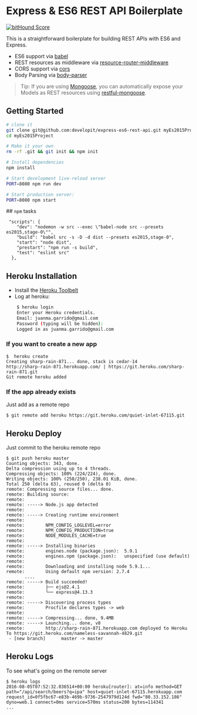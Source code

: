 Express & ES6 REST API Boilerplate
==================================

[![bitHound Score](https://www.bithound.io/github/developit/express-es6-rest-api/badges/score.svg)](https://www.bithound.io/github/developit/express-es6-rest-api)

This is a straightforward boilerplate for building REST APIs with ES6 and Express.

- ES6 support via [babel](https://babeljs.io)
- REST resources as middleware via [resource-router-middleware](https://github.com/developit/resource-router-middleware)
- CORS support via [cors](https://github.com/troygoode/node-cors)
- Body Parsing via [body-parser](https://github.com/expressjs/body-parser)

> Tip: If you are using [Mongoose](https://github.com/Automattic/mongoose), you can automatically expose your Models as REST resources using [restful-mongoose](https://git.io/restful-mongoose).

Getting Started
---------------

```sh
# clone it
git clone git@github.com:developit/express-es6-rest-api.git myEs2015Project
cd myEs2015Project

# Make it your own
rm -rf .git && git init && npm init

# Install dependencies
npm install

# Start development live-reload server
PORT=8080 npm run dev

# Start production server:
PORT=8080 npm start
```

## `npm` tasks

     "scripts": {
        "dev": "nodemon -w src --exec \"babel-node src --presets es2015,stage-0\"",
        "build": "babel src -s -D -d dist --presets es2015,stage-0",
        "start": "node dist",
        "prestart": "npm run -s build",
        "test": "eslint src"
      },


## Heroku Installation

- Install the [Heroku Toolbelt](https://devcenter.heroku.com/articles/getting-started-with-nodejs#set-up)
- Log at heroku:

```bash
    $ heroku login
    Enter your Heroku credentials.
    Email: juanma.garrido@gmail.com
    Password (typing will be hidden): 
    Logged in as juanma.garrido@gmail.com
```

### If you want to create a new app

    $  heroku create
    Creating sharp-rain-871... done, stack is cedar-14
    http://sharp-rain-871.herokuapp.com/ | https://git.heroku.com/sharp-rain-871.git
    Git remote heroku added

### If the app already exists

Just add as a remote repo

    $ git remote add heroku https://git.heroku.com/quiet-inlet-67115.git

## Heroku Deploy

Just commit to the heroku remote repo

    $ git push heroku master
    Counting objects: 343, done.
    Delta compression using up to 4 threads.
    Compressing objects: 100% (224/224), done.
    Writing objects: 100% (250/250), 238.01 KiB, done.
    Total 250 (delta 63), reused 0 (delta 0)
    remote: Compressing source files... done.
    remote: Building source:
    remote:
    remote: -----> Node.js app detected
    remote:
    remote: -----> Creating runtime environment
    remote:
    remote:        NPM_CONFIG_LOGLEVEL=error
    remote:        NPM_CONFIG_PRODUCTION=true
    remote:        NODE_MODULES_CACHE=true
    remote:
    remote: -----> Installing binaries
    remote:        engines.node (package.json):  5.9.1
    remote:        engines.npm (package.json):   unspecified (use default)
    remote:
    remote:        Downloading and installing node 5.9.1...
    remote:        Using default npm version: 2.7.4
           ....
    remote: -----> Build succeeded!
    remote:        ├── ejs@2.4.1
    remote:        └── express@4.13.3
    remote:
    remote: -----> Discovering process types
    remote:        Procfile declares types -> web
    remote:
    remote: -----> Compressing... done, 9.4MB
    remote: -----> Launching... done, v8
    remote:        http://sharp-rain-871.herokuapp.com deployed to Heroku
    To https://git.heroku.com/nameless-savannah-4829.git
     - [new branch]      master -> master

## Heroku Logs

To see what's going on the remote server

    $ heroku logs
    2016-08-05T07:52:32.036514+00:00 heroku[router]: at=info method=GET path="/api/search/beers?q=ipa" host=quiet-inlet-67115.herokuapp.com request_id=0f5fbc67-e83b-469b-9736-2547979d124d fwd="80.33.152.186" dyno=web.1 connect=0ms service=570ms status=200 bytes=114341
    ...

